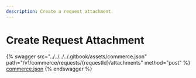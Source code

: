 ```yaml
---
description: Create a request attachment.
---
```


# Create Request Attachment

{% swagger src="../../../../.gitbook/assets/commerce.json" path="/v1/commerce/requests/{requestId}/attachments" method="post" %}
[commerce.json](../../../../.gitbook/assets/commerce.json)
{% endswagger %}
